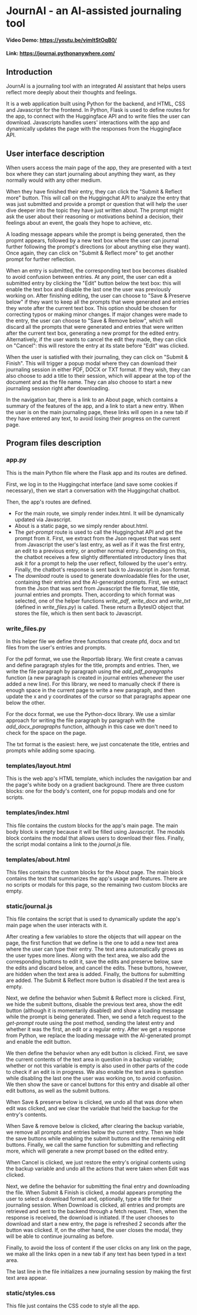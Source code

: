 # JournAI - an AI-assisted journaling tool

#### Video Demo: https://youtu.be/vimItStOqB0/

#### Link: https://journai.pythonanywhere.com/

## Introduction
JournAI is a journaling tool with an integrated AI assistant that helps users reflect more deeply about their thoughts and feelings. 

It is a web application built using Python for the backend, and HTML, CSS and Javascript for the frontend. In Python, Flask is used to define routes for the app, to connect with the Huggingface API and to write files the user can download. Javascripts handles users' interactions with the app and dynamically updates the page with the responses from the Huggingface API.

## User interface description
When users access the main page of the app, they are presented with a text box where they can start journaling about anything they want, as they normally would with any other medium.

When they have finished their entry, they can click the "Submit & Reflect more" button. This will call on the Huggingchat API to analyze the entry that was just submitted and provide a prompt or question that will help the user dive deeper into the topic they have just written about. The prompt might ask the user about their reasoning or motivations behind a decision, their feelings about an event, the goals they hope to achieve, etc.

A loading message appears while the prompt is being generated, then the propmt appears, followed by a new text box where the user can journal further following the prompt's directions (or about anything else they want). Once again, they can click on "Submit & Reflect more" to get another prompt for further reflection.

When an entry is submitted, the corresponding text box becomes disabled to avoid confusion between entries. At any point, the user can edit a submitted entry by clicking the "Edit" button below the text box: this will enable the text box and disable the last one the user was previously working on. After finishing editing, the user can choose to "Save & Preserve below" if they want to keep all the prompts that were generated and entries they wrote after the current text box. This option should be chosen for correcting typos or making minor changes. If major changes were made to the entry, the user can choose to "Save & Remove below", which will discard all the prompts that were generated and entries that were written after the current text box, generating a new prompt for the edited entry. Alternatively, if the user wants to cancel the edit they made, they can click on "Cancel": this will restore the entry at its state before "Edit" was clicked.

When the user is satisfied with their journaling, they can click on "Submit & Finish". This will trigger a popup modal where they can download their journaling session in either PDF, DOCX or TXT format. If they wish, they can also choose to add a title to their session, which will appear at the top of the document and as the file name. They can also choose to start a new journaling session right after downloading.

In the navigation bar, there is a link to an About page, which contains a summary of the features of the app, and a link to start a new entry. When the user is on the main journaling page, these links will open in a new tab if they have entered any text, to avoid losing their progress on the current page.

## Program files description
### app.py
This is the main Python file where the Flask app and its routes are defined.

First, we log in to the Huggingchat interface (and save some cookies if necessary), then we start a conversation with the Huggingchat chatbot.

Then, the app's routes are defined.
- For the main route, we simply render index.html. It will be dynamically updated via Javascript.
- About is a static page, so we simply render about.html.
- The *get-prompt* route is used to call the Huggingchat API and get the prompt from it. First, we extract from the Json request that was sent from Javascript the user's last entry, as well as if it was the first entry, an edit to a previous entry, or another normal entry. Depending on this, the chatbot receives a few slightly differentiated introductory lines that ask it for a prompt to help the user reflect, followed by the user's entry. Finally, the chatbot's response is sent back to Javascript in Json format.
- The *download* route is used to generate downloadable files for the user, containing their entries and the AI-generated prompts. First, we extract from the Json that was sent from Javascript the file format, file title, journal entries and prompts. Then, according to which format was selected, one of the helper functions *write_pdf*, *write_docx* and *write_txt* (defined in *write_files.py*) is called. These return a BytesIO object that stores the file, which is then sent back to Javascript.

### write_files.py
In this helper file we define three functions that create pfd, docx and txt files from the user's entries and prompts.

For the pdf format, we use the Reportlab library. We first create a canvas and define paragraph styles for the title, prompts and entries. Then, we write the file paragraph by paragraph using the *add_pdf_paragraphs* function (a new paragraph is created in journal entries whenever the user added a new line). For this library, we need to manually check if there is enough space in the current page to write a new paragraph, and then update the x and y coordinates of the cursor so that paragraphs appear one below the other.

For the docx format, we use the Python-docx library. We use a similar approach for writing the file paragraph by paragraph with the *add_docx_paragraphs* function, although in this case we don't need to check for the space on the page.

The txt format is the easiest: here, we just concatenate the title, entries and prompts while adding some spacing.

### templates/layout.html
This is the web app's HTML template, which includes the navigation bar and the page's white body on a gradient background. There are three custom blocks: one for the body's content, one for popup modals and one for scripts.

### templates/index.html
This file contains the custom blocks for the app's main page. The main body block is empty because it will be filled using Javascript. The modals block contains the modal that allows users to download their files. Finally, the script modal contains a link to the *journal.js* file.

### templates/about.html
This files contains the custom blocks for the About page. The main block contains the text that summarizes the app's usage and features. There are no scripts or modals for this page, so the remaining two custom blocks are empty.

### static/journal.js
This file contains the script that is used to dynamically update the app's main page when the user interacts with it.

After creating a few variables to store the objects that will appear on the page, the first function that we define is the one to add a new text area where the user can type their entry. The text area automatically grows as the user types more lines. Along with the text area, we also add the corresponding buttons to edit it, save the edits and preserve below, save the edits and discard below, and cancel the edits. These buttons, however, are hidden when the text area is added. Finally, the buttons for submitting are added. The Submit & Reflect more button is disabled if the text area is empty.

Next, we define the behavior when Submit & Reflect more is clicked. First, we hide the submit buttons, disable the previous text area, show the edit button (although it is momentarily disabled) and show a loading message while the prompt is being generated. Then, we send a fetch request to the *get-prompt* route using the post method, sending the latest entry and whether it was the first, an edit or a regular entry. After we get a response from Python, we replace the loading message with the AI-generated prompt and enable the edit button.

We then define the behavior when any edit button is clicked. First, we save the current contents of the text area in question in a backup variable; whether or not this variable is empty is also used in other parts of the code to check if an edit is in progress. We also enable the text area in question while disabling the last one the user was working on, to avoid confusion. We then show the save or cancel buttons for this entry and disable all other edit buttons, as well as the submit buttons.

When Save & preserve below is clicked, we undo all that was done when edit was clicked, and we clear the variable that held the backup for the entry's contents.

When Save & remove below is clicked, after clearing the backup variable, we remove all prompts and entries below the current entry. Then we hide the save buttons while enabling the submit buttons and the remaining edit buttons. Finally, we call the same function for submitting and reflecting more, which will generate a new prompt based on the edited entry.

When Cancel is clicked, we just restore the entry's original contents using the backup variable and undo all the actions that were taken when Edit was clicked.

Next, we define the behavior for submitting the final entry and downloading the file. When Submit & Finish is clicked, a modal appears prompting the user to select a download format and, optionally, type a title for their journaling session. When Download is clicked, all entries and prompts are retrieved and sent to the backend through a fetch request. Then, when the response is received, the download is initiated. If the user chooses to download and start a new entry, the page is refreshed 2 seconds after the button was clicked. If, on the other hand, the user closes the modal, they will be able to continue journaling as before.

Finally, to avoid the loss of content if the user clicks on any link on the page, we make all the links open in a new tab if any text has been typed in a text area.

The last line in the file initializes a new journaling session by making the first text area appear.

### static/styles.css
This file just contains the CSS code to style all the app.